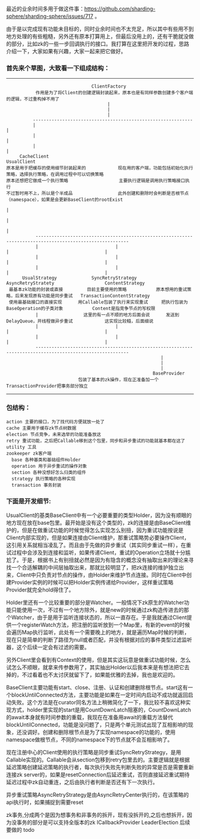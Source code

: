   最近的业余时间多用于做这件事：https://github.com/sharding-sphere/sharding-sphere/issues/717 。     
  
  由于是以完成现有功能未目标的，同时业余时间也不太充足，所以其中有些用不到地方处理的有些粗糙，另外还有原本打算用上，但最后没用上的，还有干脆就没做的部分，比如zk的一些一步回调执行的接口。我打算在这里把开发的过程，思路介绍一下，大家如果有兴趣，大家一起来把它做好。   
  
### 首先来个草图，大致看一下组成结构：

-----

                                    ClientFactory
               作用是为了将Client的创建逻辑封装起来，原本也是有同样参数创建多个客户端的逻辑，不过重构掉不用了
                                          |
                                          |
                                          |
              ------------------------------------------------------------
              |                                                           |
              |                                                           |
              |                                                           |
         CacheClient                                                 UsualClient
    原本是用于把缓存的使用细节封装起来的            现在用的客户端，功能包括初始化执行策略，选择执行策略，在调用过程中可以切换策略
    原本还想把它做成一个执行策略                   主要执行逻辑是调用执行策略接口执行
    不过暂时用不上，所以是个半成品                 此外创建和删除时会判断是否根节点（namespace），如果是会更新BaseClient的rootExist
                                                                           |
                                                                           |
                                                                           |
               ---------------------------------------------------------------------------------------------------------
               |                             |                                    |                                    |
               |                             |                                    |                                    |
               |                             |                                    |                                    |
          UsualStrategy             SyncRetryStrategy                       AsyncRetryStratety                   ContentStrategy
     最基本zk功能的封装或直接         目前主要使用的策略           原本想用的重试策略，后来发现原有功能是同步重试   TransactionContentStrategy
     使用最基础接口的直接实现      用Callable包装了执行来实现重试     把执行包装为BaseOperation的子类对象           Content是指竞争节点的写权限
               |                 这里的有一点不顺的地方后面会说      发送到DelayQueue，开线程做异步重试            这实现比较糙，后面细说
               |                             |                                    |                                    |
               |                             |                                    |                                    |
               ---------------------------------------------------------------------------------------------------------
                                                              |
                                                              |
                                                              |
                                                           BaseProvider
                               包装了基本的zk操作，现在正准备加一个TransactionProvider把事务部分独立

-----                                                                                    

### 包结构：
    action 主要的接口，为了找代码方便就放一处了
    cache 主要用于缓存zk节点树数据
    election 节点竞争，未来选举的功能准备放这
    retry 重试功能，之后把Callable移到这个包里，同步和异步重试的功能就基本都在这了
    utility 工具
    zookeeper zk客户端
      base 各种基类和基础组件Holder
      operation 用于异步重试的操作对象
      section 各种没想好怎么归类的组件
      strategy 执行策略的各种实现
      transaction 事务封装
    
### 下面是开发细节:
  UsualClient的基类BaseClient中有一个必要重要的类型Holder，因为没有顺眼的地方现在放在base包里。最开始是没有这个类型的，zk的连接是由BaseClient维护的，但是在做重试功能的时候觉得怎么实现怎么别扭，因为重试功能按说是Client内部实现的，但是如果连接由Client维护，那重试策略势必要操作Client，这引用关系就相当凌乱了。而且由于先做的异步重试（其实同步重试一样），在重试过程中会涉及到连接和监听，如果传递Client，重试的Operation立场就十分尴尬了。于是，根据书上有别扭就必然是因为有隐含的概念没有抽取出来的理论来寻找一个合适解耦的中间层抽取出来，那就比较明显了，把zk连接的维护独立出来，Client中只负责对节点的操作，由Holder来维护节点连接。同时在Client中创建Provider实例的时候可以把Holder实例传递给Provider，这样重试策略Provider就完全hold得住了。
  
  Holder里还有一个比较重要的部分是Watcher。一般情况下zk原生的Watcher功能只能使用一次，不过有一个地方除外，就是new的时候通过zk构造传进去的那个Watcher，由于是用于监听连接状态的，所以一直存在。于是我就通过Client提供一个registerWatch方法，把注册的监听放到一个Map里，有新的event的时候会遍历Map执行监听，此处有一个需要晚上的地方，就是遍历Map时候的判断，现在只是简单的判断了路径为null或者匹配，并没有根据对应的事件类型过滤监听器，这个后续一定会有过滤的需要。

  另外Client里会看到有Context的使用，但是其实这玩意是做重试功能时候，怎么试怎么不顺眼，就拿来传参数用了，其实抽出Holder以后我本来是有想法把它去掉的，不过看着也不太讨厌就留下了，如果能优雅的去掉，我也是欢迎的。
  
  BaseClient主要功能有start、close、注册、认证和创建删除根节点。start这有一个blockUntilConnected方法，主要功能是如果在一定时间内启动不成功就返回启动失败。这个方法是在curator同名方法上稍微简化了一下，我比较不喜欢这种实现方式，holder里实现的start是用CountDownLatch阻塞的，CountDownLatch的await本身就有时间参数的重载，我现在在准备用await的重载方法替代blockUntilConnected，功能是没问题了，只是两个单元测试出现了互相影响的现象，还没调好。创建和删除根节点是为了实现namespace的功能的，使用namespace做根节点，不同的namespace下的节点就不会互相影响了。
  
  现在注册中心的Client使用的执行策略是同步重试SyncRetryStrategy，是用Callable实现的。Callable会从section包移到retry包里去的。主要逻辑就是根据延迟策略创建延迟策略的执行者，每次执行失败先判断失败的异常是否是需要重新连接zk server的，如果是resetConnection后延迟重试，否则直接延迟重试期待延迟过程中zk自动重连，之后由执行者判断是否还有下一次执行。
  
  异步重试策略AsyncRetryStrategy是由AsyncRetryCenter执行的，在该策略的api执行时，如果捕捉到需要reset
  

  
         
         
zk事务,分成两个是因为想事务和非事务的拆开，现有没拆开的,之后也想拆开，因为没事务的部分是可以支持全版本的zk
ICallbackProvider
LeaderElection
后续要做的 todo
